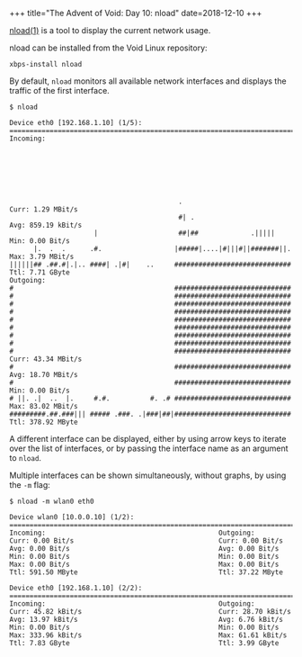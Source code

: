 +++
title="The Advent of Void: Day 10: nload"
date=2018-12-10
+++

[nload(1)](http://www.roland-riegel.de/nload/) is a tool to display the current network usage.


nload can be installed from the Void Linux repository:

```
xbps-install nload
```

By default, `nload` monitors all available network interfaces and displays the traffic of the first interface.

```
$ nload

Device eth0 [192.168.1.10] (1/5):
=========================================================================================
Incoming:







                                          .                             Curr: 1.29 MBit/s
                                          #| .                          Avg: 859.19 kBit/s
                     |                    ##|##             .|||||      Min: 0.00 Bit/s
      |.  .  .      .#.                  |#####|....|#|||#||#######||.  Max: 3.79 MBit/s
||||||## .##.#|.|.. ####| .|#|    ..     #############################  Ttl: 7.71 GByte
Outgoing:
#                                        #############################
#                                        #############################
#                                        #############################
#                                        #############################
#                                        #############################
#                                        #############################
#                                        #############################
#                                        #############################
#                                        #############################  Curr: 43.34 MBit/s
#                                        #############################  Avg: 18.70 MBit/s
#                                        #############################  Min: 0.00 Bit/s
# ||. .|  ..  |.     #.#.          #. .# #############################  Max: 83.02 MBit/s
#########.##.###||| ##### .###. .|###|##|#############################  Ttl: 378.92 MByte
```

A different interface can be displayed, either by using arrow keys to iterate over the list of interfaces,
or by passing the interface name as an argument to `nload`.

Multiple interfaces can be shown simultaneously, without graphs, by using the `-m` flag:

```
$ nload -m wlan0 eth0

Device wlan0 [10.0.0.10] (1/2):
=========================================================================================
Incoming:                                           Outgoing:
Curr: 0.00 Bit/s                                    Curr: 0.00 Bit/s
Avg: 0.00 Bit/s                                     Avg: 0.00 Bit/s
Min: 0.00 Bit/s                                     Min: 0.00 Bit/s
Max: 0.00 Bit/s                                     Max: 0.00 Bit/s
Ttl: 591.50 MByte                                   Ttl: 37.22 MByte

Device eth0 [192.168.1.10] (2/2):
=========================================================================================
Incoming:                                           Outgoing:
Curr: 45.82 kBit/s                                  Curr: 28.70 kBit/s
Avg: 13.97 kBit/s                                   Avg: 6.76 kBit/s
Min: 0.00 Bit/s                                     Min: 0.00 Bit/s
Max: 333.96 kBit/s                                  Max: 61.61 kBit/s
Ttl: 7.83 GByte                                     Ttl: 3.99 GByte
```
